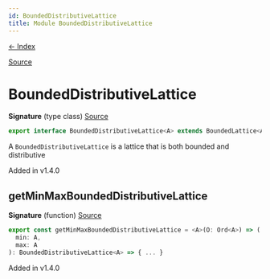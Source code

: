 ```yaml
---
id: BoundedDistributiveLattice
title: Module BoundedDistributiveLattice
---
```


[← Index](.)

[Source](https://github.com/gcanti/fp-ts/blob/master/src/BoundedDistributiveLattice.ts)

# BoundedDistributiveLattice

**Signature** (type class) [Source](https://github.com/gcanti/fp-ts/blob/master/src/BoundedDistributiveLattice.ts#L11-L11)

```ts
export interface BoundedDistributiveLattice<A> extends BoundedLattice<A>, DistributiveLattice<A> {}
```

A `BoundedDistributiveLattice` is a lattice that is both bounded and distributive

Added in v1.4.0

## getMinMaxBoundedDistributiveLattice

**Signature** (function) [Source](https://github.com/gcanti/fp-ts/blob/master/src/BoundedDistributiveLattice.ts#L17-L26)

```ts
export const getMinMaxBoundedDistributiveLattice = <A>(O: Ord<A>) => (
  min: A,
  max: A
): BoundedDistributiveLattice<A> => { ... }
```

Added in v1.4.0
